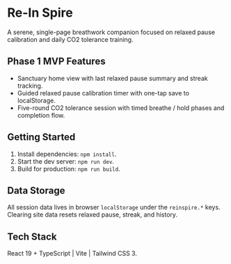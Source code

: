 # Re-In Spire

A serene, single-page breathwork companion focused on relaxed pause calibration and daily CO2 tolerance training.

## Phase 1 MVP Features
- Sanctuary home view with last relaxed pause summary and streak tracking.
- Guided relaxed pause calibration timer with one-tap save to localStorage.
- Five-round CO2 tolerance session with timed breathe / hold phases and completion flow.

## Getting Started
1. Install dependencies: `npm install`.
2. Start the dev server: `npm run dev`.
3. Build for production: `npm run build`.

## Data Storage
All session data lives in browser `localStorage` under the `reinspire.*` keys. Clearing site data resets relaxed pause, streak, and history.

## Tech Stack
React 19 + TypeScript | Vite | Tailwind CSS 3.
